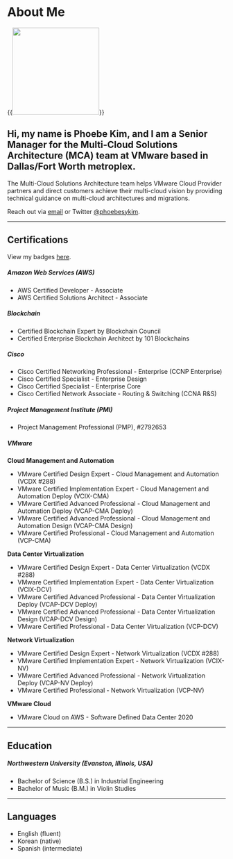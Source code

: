 # About Me


{{<image src="headshot.jpg" width="200" display="inline-block">}}

## Hi, my name is Phoebe Kim, and I am a Senior Manager for the Multi-Cloud Solutions Architecture (MCA) team at VMware based in Dallas/Fort Worth metroplex.

The Multi-Cloud Solutions Architecture team helps VMware Cloud Provider partners and direct customers achieve their multi-cloud vision by providing technical guidance on multi-cloud architectures and migrations. 

Reach out via [email](mailto:info.288clouds@gmail.com) or Twitter [@phoebesykim](https://twitter.com/phoebesykim).

***
## Certifications

View my badges [here](https://www.youracclaim.com/users/phoebesykim/badges).

##### Amazon Web Services (AWS)
* AWS Certified Developer - Associate
* AWS Certified Solutions Architect - Associate

##### Blockchain
* Certified Blockchain Expert by Blockchain Council
* Certified Enterprise Blockchain Architect by 101 Blockchains

##### Cisco
* Cisco Certified Networking Professional - Enterprise (CCNP Enterprise)
* Cisco Certified Specialist - Enterprise Design
* Cisco Certified Specialist - Enterprise Core
* Cisco Certified Network Associate - Routing & Switching (CCNA R&S)

##### Project Management Institute (PMI)
* Project Management Professional (PMP), #2792653

##### VMware
<b>Cloud Management and Automation</b>
* VMware Certified Design Expert - Cloud Management and Automation (VCDX #288)
* VMware Certified Implementation Expert - Cloud Management and Automation Deploy (VCIX-CMA)
* VMware Certified Advanced Professional - Cloud Management and Automation Deploy (VCAP-CMA Deploy)
* VMware Certified Advanced Professional - Cloud Management and Automation Design (VCAP-CMA Design)
* VMware Certified Professional - Cloud Management and Automation (VCP-CMA)

<b>Data Center Virtualization</b>
* VMware Certified Design Expert - Data Center Virtualization (VCDX #288)
* VMware Certified Implementation Expert - Data Center Virtualization (VCIX-DCV)
* VMware Certified Advanced Professional - Data Center Virtualization Deploy (VCAP-DCV Deploy)
* VMware Certified Advanced Professional - Data Center Virtualization Design (VCAP-DCV Design)
* VMware Certified Professional - Data Center Virtualization (VCP-DCV)

<b>Network Virtualization</b>
* VMware Certified Design Expert - Network Virtualization (VCDX #288)
* VMware Certified Implementation Expert - Network Virtualization (VCIX-NV)
* VMware Certified Advanced Professional - Network Virtualization Deploy (VCAP-NV Deploy)
* VMware Certified Professional - Network Virtualization (VCP-NV)

<b>VMware Cloud</b>
* VMware Cloud on AWS - Software Defined Data Center 2020

***
## Education
##### Northwestern University (Evanston, Illinois, USA)
* Bachelor of Science (B.S.) in Industrial Engineering
* Bachelor of Music (B.M.) in Violin Studies

***
## Languages
* English (fluent)
* Korean (native)
* Spanish (intermediate)
